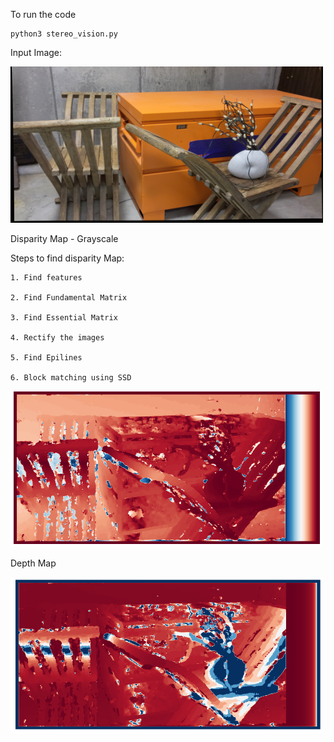 To run the code

    python3 stereo_vision.py
   
Input Image:

<img src="https://github.com/saurabhp369/stereo_depth_estimation/blob/main/Images/im0.png" width = "500" height = "250">

Disparity Map - Grayscale

Steps to find disparity Map:

    1. Find features
    
    2. Find Fundamental Matrix
    
    3. Find Essential Matrix
    
    4. Rectify the images
    
    5. Find Epilines
    
    6. Block matching using SSD

<img src="https://github.com/saurabhp369/stereo_depth_estimation/blob/main/Images/curule_disparity.png" width = "500" height = "250" >


Depth Map

<img src="https://github.com/saurabhp369/stereo_depth_estimation/blob/main/Images/curule_depthMap.png" width = "500" height = "250">

